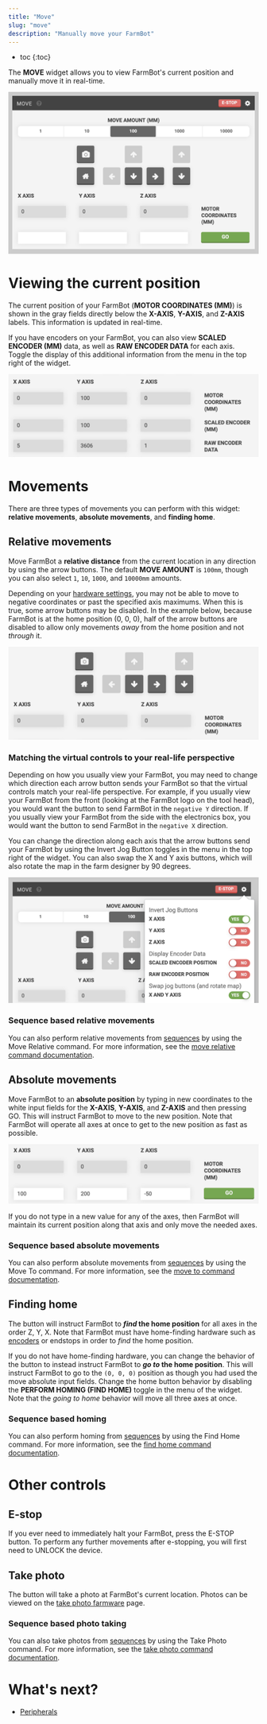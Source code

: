 ```yaml
---
title: "Move"
slug: "move"
description: "Manually move your FarmBot"
---
```


* toc
{:toc}

The **MOVE** widget allows you to view FarmBot's current position and manually move it in real-time.

![Screen Shot 2019-05-06 at 3.57.41 PM.png](_images/Screen_Shot_2019-05-06_at_3.57.41_PM.png)

# Viewing the current position
The current position of your FarmBot (**MOTOR COORDINATES (MM)**) is shown in the gray fields directly below the **X-AXIS**, **Y-AXIS**, and **Z-AXIS** labels. This information is updated in real-time.

If you have encoders on your FarmBot, you can also view **SCALED ENCODER (MM)** data, as well as **RAW ENCODER DATA** for each axis. Toggle the display of this additional information from the <i class='fa fa-gear'></i> menu in the top right of the widget.

![Screen Shot 2019-05-06 at 3.20.00 PM.png](_images/Screen_Shot_2019-05-06_at_3.20.00_PM.png)

# Movements
There are three types of movements you can perform with this widget: **relative movements**, **absolute movements**, and **finding home**.

## Relative movements
Move FarmBot a **relative distance** from the current location in any direction by using the arrow buttons. The default **MOVE AMOUNT** is `100mm`, though you can also select `1`, `10`, `1000`, and `10000mm` amounts.

Depending on your [hardware settings](../device/hardware-settings.md), you may not be able to move to negative coordinates or past the specified axis maximums. When this is true, some arrow buttons may be disabled. In the example below, because FarmBot is at the home position (0, 0, 0), half of the arrow buttons are disabled to allow only movements *away* from the home position and not *through* it.

![Screen Shot 2019-05-06 at 3.29.57 PM.png](_images/Screen_Shot_2019-05-06_at_3.29.57_PM.png)

### Matching the virtual controls to your real-life perspective
Depending on how you usually view your FarmBot, you may need to change which direction each arrow button sends your FarmBot so that the virtual controls match your real-life perspective. For example, if you usually view your FarmBot from the front (looking at the FarmBot logo on the tool head), you would want the <span class="fb-button fb-gray"><i class='fa fa-arrow-left'></i></span> button to send FarmBot in the `negative Y` direction. If you usually view your FarmBot from the side with the electronics box, you would want the <span class="fb-button fb-gray"><i class='fa fa-arrow-left'></i></span> button to send FarmBot in the `negative X` direction.

You can change the direction along each axis that the arrow buttons send your FarmBot by using the Invert Jog Button toggles in the <i class='fa fa-gear'></i> menu in the top right of the widget. You can also swap the X and Y axis buttons, which will also rotate the map in the farm designer by 90 degrees.

![Screen Shot 2019-05-06 at 3.42.46 PM.png](_images/Screen_Shot_2019-05-06_at_3.42.46_PM.png)

### Sequence based relative movements
You can also perform relative movements from [sequences](../sequences.md) by using the <span class="fb-step fb-move-relative">Move Relative</span> command. For more information, see the [move relative command documentation](../sequences/sequence-commands.md#move-relative).

## Absolute movements
Move FarmBot to an **absolute position** by typing in new coordinates to the white input fields for the **X-AXIS**, **Y-AXIS**, and **Z-AXIS** and then pressing <span class="fb-button fb-green">GO</span>. This will instruct FarmBot to move to the new position. Note that FarmBot will operate all axes at once to get to the new position as fast as possible.

![Screen Shot 2019-05-06 at 4.00.10 PM.png](_images/Screen_Shot_2019-05-06_at_4.00.10_PM.png)

If you do not type in a new value for any of the axes, then FarmBot will maintain its current position along that axis and only move the needed axes.

### Sequence based absolute movements
You can also perform absolute movements from [sequences](../sequences.md) by using the <span class="fb-step fb-move-absolute">Move To</span> command. For more information, see the [move to command documentation](../sequences/sequence-commands.md#move-to).

## Finding home
The <span class="fb-button fb-gray"><i class='fa fa-home'></i></span> button will instruct FarmBot to **_find_ the home position** for all axes in the order Z, Y, X. Note that FarmBot must have home-finding hardware such as [encoders](../../Device/arduino-firmware/stall-detection.md) or endstops in order to _find_ the home position.

If you do not have home-finding hardware, you can change the behavior of the <span class="fb-button fb-gray"><i class='fa fa-home'></i></span> button to instead instruct FarmBot to **_go to_ the home position**. This will instruct FarmBot to go to the `(0, 0, 0)` position as though you had used the move absolute input fields. Change the home button behavior by disabling the **PERFORM HOMING (FIND HOME)** toggle in the <i class='fa fa-gear'></i> menu of the widget. Note that the _going to home_ behavior will move all three axes at once.

### Sequence based homing
You can also perform homing from [sequences](../sequences.md) by using the <span class="fb-step fb-find-home">Find Home</span> command. For more information, see the [find home command documentation](../sequences/sequence-commands.md#find-home).

# Other controls
## E-stop
If you ever need to immediately halt your FarmBot, press the <span class="fb-button fb-red">E-STOP</span> button. To perform any further movements after e-stopping, you will first need to <span class="fb-button fb-yellow">UNLOCK</span> the device.

## Take photo
The <span class="fb-button fb-gray"><i class='fa fa-camera'></i></span> button will take a photo at FarmBot's current location. Photos can be viewed on the [take photo farmware](../farmware/take-photo.md) page.

### Sequence based photo taking
You can also take photos from [sequences](../sequences.md) by using the <span class="fb-step fb-take-photo">Take Photo</span> command. For more information, see the [take photo command documentation](../sequences/sequence-commands.md#take-photo).

# What's next?

 * [Peripherals](peripherals.md)
